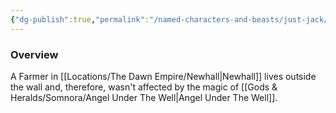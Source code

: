 ```yaml
---
{"dg-publish":true,"permalink":"/named-characters-and-beasts/just-jack/","tags":["NPC"],"updated":"2025-03-01T21:15:23.188+00:00"}
---
```



### Overview
A Farmer in [[Locations/The Dawn Empire/Newhall\|Newhall]] lives outside the wall and, therefore, wasn't affected by the magic of [[Gods & Heralds/Somnora/Angel Under The Well\|Angel Under The Well]].
